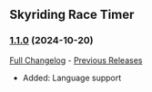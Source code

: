 ## Skyriding Race Timer
### [1.1.0](https://github.com/diomsg-code/SkyridingRaceTimer/tree/1.1.0) (2024-10-20)
[Full Changelog](https://github.com/diomsg-code/SkyridingRaceTimer/compare/1.0.0...1.1.0) - [Previous Releases](https://github.com/diomsg-code/SkyridingRaceTimer/releases)

- Added: Language support
